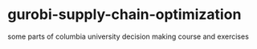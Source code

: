 # gurobi-supply-chain-optimization
some parts of columbia university decision making course and exercises
